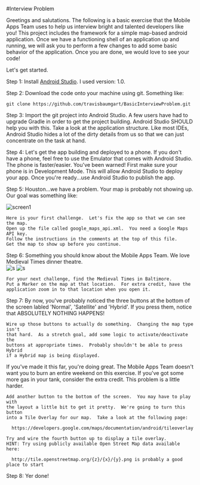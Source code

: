 #Interview Problem  

Greetings and salutations.  The following is a basic exercise that the Mobile Apps Team uses to help us interview bright and talented developers like you!  This project includes the framework for a simple map-based android application.  Once we have a functioning shell of an application up and running, we will ask you to perform a few changes to add some basic behavior of the application.  Once you are done, we would love to see your code!  

Let's get started.  

Step 1: Install [Android Studio](http://developer.android.com/sdk/index.html).  I used version: 1.0.  

Step 2: Download the code onto your machine using git. Something like:
````
git clone https://github.com/travisbaumgart/BasicInterviewProblem.git
````

Step 3: Import the git project into Android Studio.  A few users have had to upgrade Gradle in order to get the project building.  Android Studio SHOULD help you with this.  Take a look at the application structure.  Like most IDEs, Android Studio hides a lot of the dirty details from us so that we can just concentrate on the task at hand.

Step 4:  Let's get the app building and deployed to a phone.  If you don't have a phone, feel free to use the Emulator that comes with Android Studio.  The phone is faster/easier.  You've been warned!  First make sure your phone is in Development Mode.  This will allow Android Studio to deploy your app.  Once you're ready...use Android Studio to publish the app.  

Step 5:  Houston...we have a problem.  Your map is probably not showing up.  Our goal was something like:  

![screen1](https://raw.githubusercontent.com/travisbaumgart/BasicInterviewProblem/master/images/interview1SS.png)
````
Here is your first challenge.  Let's fix the app so that we can see the map.  
Open up the file called google_maps_api.xml.  You need a Google Maps API key.  
Follow the instructions in the comments at the top of this file.  
Get the map to show up before you continue.
````
Step 6:  Something you should know about the Mobile Apps Team.  We love Medieval Times dinner theatre.  
![s](https://raw.githubusercontent.com/travisbaumgart/BasicInterviewProblem/master/images/image002.jpg)
![s](https://raw.githubusercontent.com/travisbaumgart/BasicInterviewProblem/master/images/image003.jpg)
````
For your next challenge, find the Medieval Times in Baltimore.  
Put a Marker on the map at that location.  For extra credit, have the
application zoom in to that location when you open it.
````
Step 7:  By now, you've probably noticed the three buttons at the bottom of the screen labled 'Normal', 'Satellite' and 'Hybrid'.  If you press them, notice that ABSOLUTELY NOTHING HAPPENS!
````
Wire up those buttons to actually do something.  Changing the map type isn't
that hard.  As a stretch goal, add some logic to activate/deactivate the
buttons at appropriate times.  Probably shouldn't be able to press Hybrid
if a Hybrid map is being displayed.
````
If you've made it this far, you're doing great.  The Mobile Apps Team doesn't want you to burn an entire weekend on this exercise.  If you've got some more gas in your tank, consider the extra credit.  This problem is a little harder.
````
Add another button to the bottom of the screen.  You may have to play with
the layout a little bit to get it pretty.  We're going to turn this button
into a Tile Overlay for our map.  Take a look at the following page:

  https://developers.google.com/maps/documentation/android/tileoverlay

Try and wire the fourth button up to display a tile overlay.  
HINT: Try using publicly available Open Street Map data available here:

  http://tile.openstreetmap.org/{z}/{x}/{y}.png is probably a good place to start
````
Step 8:  Yer done!
